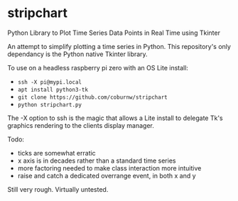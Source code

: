 # stripchart
Python Library to Plot Time Series Data Points in Real Time using Tkinter  

An attempt to simplify plotting a time series in Python. This repository's only dependancy is the Python native Tkinter library. 

To use on a headless raspberry pi zero with an OS Lite install:
 * ``ssh -X pi@mypi.local``
 * ``apt install python3-tk``
 * ``git clone https://github.com/coburnw/stripchart``
 * ``python stripchart.py``
 
The -X option to ssh is the magic that allows a Lite install to delegate Tk's graphics rendering to the clients display manager.

Todo:
 * ticks are somewhat erratic
 * x axis is in decades rather than a standard time series
 * more factoring needed to make class interaction more intuitive 
 * raise and catch a dedicated overrange event, in both x and y
  
Still very rough. Virtually untested.
